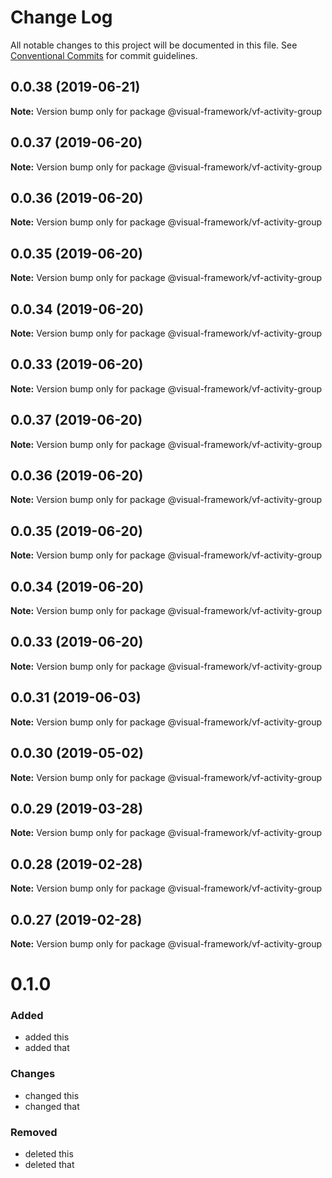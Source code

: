# Change Log

All notable changes to this project will be documented in this file.
See [Conventional Commits](https://conventionalcommits.org) for commit guidelines.

## 0.0.38 (2019-06-21)

**Note:** Version bump only for package @visual-framework/vf-activity-group





## 0.0.37 (2019-06-20)

**Note:** Version bump only for package @visual-framework/vf-activity-group





## 0.0.36 (2019-06-20)

**Note:** Version bump only for package @visual-framework/vf-activity-group





## 0.0.35 (2019-06-20)

**Note:** Version bump only for package @visual-framework/vf-activity-group





## 0.0.34 (2019-06-20)

**Note:** Version bump only for package @visual-framework/vf-activity-group





## 0.0.33 (2019-06-20)

**Note:** Version bump only for package @visual-framework/vf-activity-group





## 0.0.37 (2019-06-20)

**Note:** Version bump only for package @visual-framework/vf-activity-group





## 0.0.36 (2019-06-20)

**Note:** Version bump only for package @visual-framework/vf-activity-group





## 0.0.35 (2019-06-20)

**Note:** Version bump only for package @visual-framework/vf-activity-group





## 0.0.34 (2019-06-20)

**Note:** Version bump only for package @visual-framework/vf-activity-group





## 0.0.33 (2019-06-20)

**Note:** Version bump only for package @visual-framework/vf-activity-group





## 0.0.31 (2019-06-03)

**Note:** Version bump only for package @visual-framework/vf-activity-group





## 0.0.30 (2019-05-02)

**Note:** Version bump only for package @visual-framework/vf-activity-group





## 0.0.29 (2019-03-28)

**Note:** Version bump only for package @visual-framework/vf-activity-group





## 0.0.28 (2019-02-28)

**Note:** Version bump only for package @visual-framework/vf-activity-group





## 0.0.27 (2019-02-28)

**Note:** Version bump only for package @visual-framework/vf-activity-group





# 0.1.0

### Added
- added this
- added that

### Changes

- changed this
- changed that

### Removed

- deleted this
- deleted that
